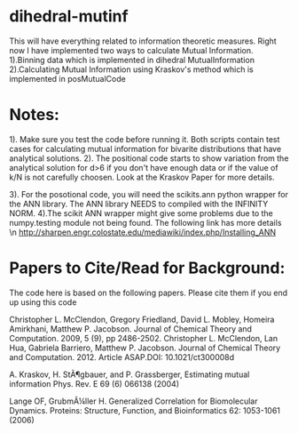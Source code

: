 dihedral-mutinf
===============
This will have everything related to information theoretic measures. Right now I have implemented two ways to 
calculate Mutual Information.
1).Binning data which is implemented in dihedral MutualInformation
2).Calculating Mutual Information using Kraskov's method which is implemented in posMutualCode

Notes:
==============
1). Make sure you test the code before running it. Both scripts contain test cases for calculating mutual information 
for bivarite distributions that have analytical solutions. 
2). The positional code starts to show variation from the analytical solution for d>6 if you don't have enough data or if the value of k/N is not carefully choosen. Look at the Kraskov Paper for more details. 

3). For the posotional code, you will need the scikits.ann python wrapper for the ANN library. The ANN library NEEDS to compiled with the INFINITY NORM. 
4).The scikit ANN wrapper might give some problems due to the numpy.testing module not being found. The following link has more details \n
http://sharpen.engr.colostate.edu/mediawiki/index.php/Installing_ANN

Papers to Cite/Read for Background:
===================================
The code here is based on the following papers. Please cite them if you end up using this code

Christopher L. McClendon, Gregory Friedland, David L. Mobley, Homeira Amirkhani, Matthew P. Jacobson. Journal of Chemical Theory and Computation. 2009, 5 (9), pp 2486-2502.
Christopher L. McClendon, Lan Hua, Gabriela Barriero, Matthew P. Jacobson. Journal of Chemical Theory and Computation. 2012. Article ASAP.DOI: 10.1021/ct300008d


A. Kraskov, H. StÃ¶gbauer, and P. Grassberger, Estimating mutual information Phys. Rev. E 69 (6) 066138 (2004)

Lange OF, GrubmÃ¼ller H. Generalized Correlation for Biomolecular Dynamics. Proteins: Structure, Function, and Bioinformatics 62: 1053-1061 (2006)
